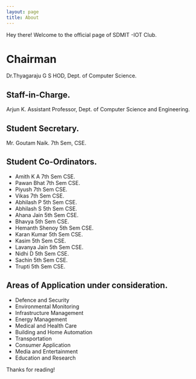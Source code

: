 ```yaml
---
layout: page
title: About
---
```


<p class="message">
  Hey there! Welcome to the official page of SDMIT -IOT Club.
</p>

# Chairman  
Dr.Thyagaraju G S
HOD, Dept. of Computer Science.

## Staff-in-Charge.
Arjun K.
Assistant Professor, Dept. of Computer Science and Engineering.

## Student Secretary.
Mr. Goutam Naik.
7th Sem, CSE.

## Student Co-Ordinators.
* Amith K A               7th Sem CSE.  
* Pawan Bhat              7th Sem CSE.
* Piyush                  7th Sem CSE.
* Vikas                   7th Sem CSE.
* Abhilash P              5th Sem CSE.
* Abhilash S              5th Sem CSE.
* Ahana Jain              5th Sem CSE.
* Bhavya 	              5th Sem CSE.
* Hemanth Shenoy          5th Sem CSE.
* Karan Kumar             5th Sem CSE.
* Kasim 	              5th Sem CSE.
* Lavanya Jain            5th Sem CSE.
* Nidhi D		          5th Sem CSE.
* Sachin                  5th Sem CSE.
* Trupti 		          5th Sem CSE.  

## Areas of Application under consideration.
* Defence and Security 
* Environmental Monitoring 
* Infrastructure Management 
* Energy Management
* Medical and Health Care
* Building and Home Automation 
* Transportation 
* Consumer Application 
* Media and Entertainment 
* Education and  Research 


Thanks for reading!
